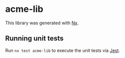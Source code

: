 # acme-lib

This library was generated with [Nx](https://nx.dev).

## Running unit tests

Run `nx test acme-lib` to execute the unit tests via [Jest](https://jestjs.io).
